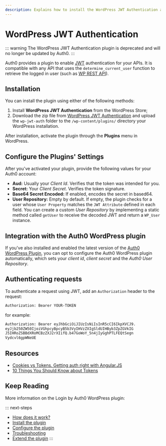 ```yaml
---
description: Explains how to install the WordPress JWT Authentication and integration with the Auth0 plugin.
---
```


# WordPress JWT Authentication

::: warning
The WordPress JWT Authentication plugin is deprecated and will no longer be updated by Auth0.
:::

Auth0 provides a plugin to enable [JWT](/jwt) authentication for your APIs. It is compatible with any API that uses the `determine_current_user` function to retrieve the logged in user (such as [WP REST API](https://wordpress.org/plugins/json-rest-api/)).

## Installation

You can install the plugin using either of the following methods:

1. Install **WordPress JWT Authentication** from the WordPress Store;
2. Download the zip file from [WordPress JWT Authentication](https://wordpress.org/plugins/wp-jwt-auth/) and upload the `wp-jwt-auth` folder to the `/wp-content/plugins/` directory your WordPress installation.

After installation, activate the plugin through the **Plugins** menu in WordPress.

## Configure the Plugins' Settings

After you've activated your plugin, provide the following values for your Auth0 account:

- **Aud:** Usually your *Client Id*. Verifies that the token was intended for you.
- **Secret:** Your *Client Secret*. Verifies the token signature.
- **Base64 Secret Encoded:** If enabled, encodes the secret in based64.
- **User Repository:** Empty by default. If empty, the plugin checks for a user whose `User Property` matches the `JWT Attribute` defined in each field. You can create a custom *User Repository* by implementing a static method called `getUser` to receive the decoded JWT and return a `WP_User` instance.

## Integration with the Auth0 WordPress plugin

If you've also installed and enabled the latest version of the [Auth0 WordPress Plugin](/cms/wordpress/how-does-it-work), you can opt to configure the Auth0 WordPress plugin automatically, which sets your *client id*, *client secret* and the *Auth0 User Repository*.

## Authenticating requests

To authenticate a request using JWT, add an `Authorization` header to the request:

```txt
Authorization: Bearer YOUR-TOKEN
```

for example:

```txt
Authorization: Bearer eyJhbGciOiJIUzIsNiIsInR5cCI6IkpXVCJ9.
eyJjb250ZW50IjoiVGhpcyBpcyB5b3VyIHVzZXIgSldUIHByb3ZpZGVkIG
J5IHRoZSBBdXRoMCBzZXJ2rXIifQ.b47GoWoY_5n4jIyGghPTLFEQtSegn
Vydcvl6gpWNeUE
```

## Resources

- [Cookies vs Tokens. Getting auth right with Angular.JS](https://auth0.com/blog/2014/01/07/angularjs-authentication-with-cookies-vs-token/)
- [10 Things You Should Know about Tokens](https://auth0.com/blog/2014/01/27/ten-things-you-should-know-about-tokens-and-cookies/)

## Keep Reading

More information on the Login by Auth0 WordPress plugin:

::: next-steps
* [How does it work?](/cms/wordpress/how-does-it-work)
* [Install the plugin](/cms/wordpress/installation)
* [Configure the plugin](/cms/wordpress/configuration)
* [Troubleshooting](/cms/wordpress/troubleshoot)
* [Extend the plugin](/cms/wordpress/extending)
:::
